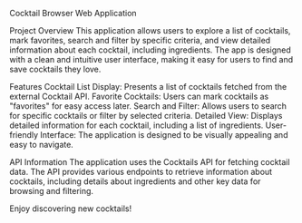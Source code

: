 Cocktail Browser Web Application


Project Overview
This application allows users to explore a list of cocktails, mark favorites, search and filter by specific criteria, and view detailed information about each cocktail, including ingredients. The app is designed with a clean and intuitive user interface, making it easy for users to find and save cocktails they love.

Features
Cocktail List Display: Presents a list of cocktails fetched from the external Cocktail API.
Favorite Cocktails: Users can mark cocktails as "favorites" for easy access later.
Search and Filter: Allows users to search for specific cocktails or filter by selected criteria.
Detailed View: Displays detailed information for each cocktail, including a list of ingredients.
User-friendly Interface: The application is designed to be visually appealing and easy to navigate.

API Information
The application uses the Cocktails API for fetching cocktail data. The API provides various endpoints to retrieve information about cocktails, including details about ingredients and other key data for browsing and filtering.

Enjoy discovering new cocktails!
